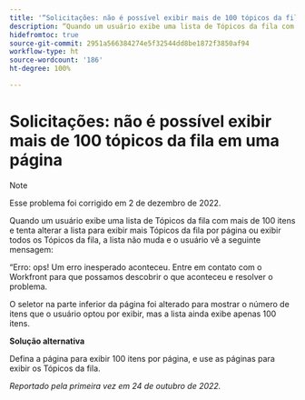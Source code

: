 ```yaml
---
title: '“Solicitações: não é possível exibir mais de 100 tópicos da fila em uma página”'
description: “Quando um usuário exibe uma lista de Tópicos da fila com mais de 100 itens e tenta alterar a lista para exibir mais Tópicos da fila por página ou exibir todos os Tópicos da fila, a lista não muda e o usuário vê uma mensagem de erro.”
hidefromtoc: true
source-git-commit: 2951a566384274e5f32544dd8be1872f3850af94
workflow-type: ht
source-wordcount: '186'
ht-degree: 100%

---
```



# Solicitações: não é possível exibir mais de 100 tópicos da fila em uma página

>[!NOTE]
>
>Esse problema foi corrigido em 2 de dezembro de 2022.

Quando um usuário exibe uma lista de Tópicos da fila com mais de 100 itens e tenta alterar a lista para exibir mais Tópicos da fila por página ou exibir todos os Tópicos da fila, a lista não muda e o usuário vê a seguinte mensagem:

“Erro: ops! Um erro inesperado aconteceu. Entre em contato com o Workfront para que possamos descobrir o que aconteceu e resolver o problema.

O seletor na parte inferior da página foi alterado para mostrar o número de itens que o usuário optou por exibir, mas a lista ainda exibe apenas 100 itens.

**Solução alternativa**

Defina a página para exibir 100 itens por página, e use as páginas para exibir os Tópicos da fila.

_Reportado pela primeira vez em 24 de outubro de 2022._

